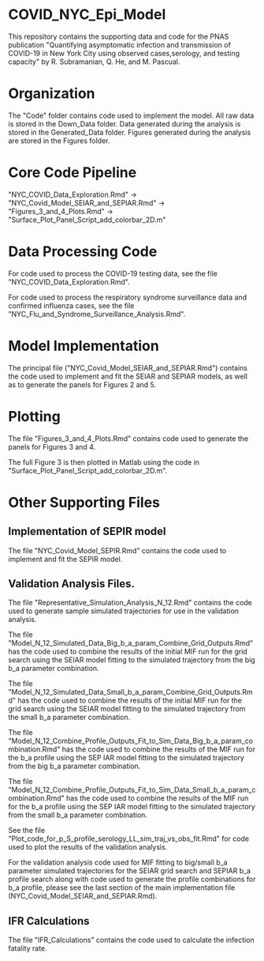 # COVID_NYC_Epi_Model

This repository contains the supporting data and code for the PNAS publication "Quantifying asymptomatic infection and transmission of COVID-19 in New York City using observed cases,serology, and testing capacity" by R. Subramanian, Q. He, and M. Pascual. 

# Organization
The "Code" folder contains code used to implement the model.
All raw data is stored in the Down_Data folder.
Data generated during the analysis is stored in the Generated_Data folder.
Figures generated during the analysis are stored in the Figures folder.


# Core Code Pipeline
"NYC_COVID_Data_Exploration.Rmd" -> "NYC_Covid_Model_SEIAR_and_SEPIAR.Rmd" ->  "Figures_3_and_4_Plots.Rmd" -> "Surface_Plot_Panel_Script_add_colorbar_2D.m"

# Data Processing Code
For code used to process the COVID-19 testing data, see the file "NYC_COVID_Data_Exploration.Rmd".

For code used to process the respiratory syndrome surveillance data and confirmed influenza cases, see the file "NYC_Flu_and_Syndrome_Surveillance_Analysis.Rmd".

# Model Implementation

The principal file ("NYC_Covid_Model_SEIAR_and_SEPIAR.Rmd") contains the code used to implement and fit the SEIAR and SEPIAR models, as well as to generate the panels for Figures 2 and 5.

# Plotting 

The file "Figures_3_and_4_Plots.Rmd" contains code used to generate the panels for Figures 3 and 4. 

The full Figure 3 is then plotted in Matlab using the code in "Surface_Plot_Panel_Script_add_colorbar_2D.m".

# Other Supporting Files
## Implementation of SEPIR model
The file "NYC_Covid_Model_SEPIR.Rmd" contains the code used to implement and fit the SEPIR model.

## Validation Analysis Files.
The file "Representative_Simulation_Analysis_N_12.Rmd" contains the code used to generate sample simulated trajectories for use in the validation analysis.

The file "Model_N_12_Simulated_Data_Big_b_a_param_Combine_Grid_Outputs.Rmd" has the code used to combine the results of the initial MIF run for the grid search using the SEIAR model fitting to the simulated trajectory from the  big b_a parameter combination. 

The file "Model_N_12_Simulated_Data_Small_b_a_param_Combine_Grid_Outputs.Rmd" has the code used to combine the results of the initial MIF run for the grid search using the SEIAR model fitting to the simulated trajectory from the  small b_a parameter combination. 

The file "Model_N_12_Combine_Profile_Outputs_Fit_to_Sim_Data_Big_b_a_param_combination.Rmd" has the code used to combine the results of the MIF run for the b_a profile using the SEP
IAR model fitting to the simulated trajectory from the  big b_a parameter combination. 

The file "Model_N_12_Combine_Profile_Outputs_Fit_to_Sim_Data_Small_b_a_param_combination.Rmd" has the code used to combine the results of the MIF run for the b_a profile using the SEP
IAR model fitting to the simulated trajectory from the  small b_a parameter combination. 

See the file "Plot_code_for_p_S_profile_serology_LL_sim_traj_vs_obs_fit.Rmd" for code used to plot the results of the validation analysis.

For the validation analysis code used for MIF fitting to big/small b_a parameter simulated trajectories for the SEIAR grid search and SEPIAR b_a profile search along with code used to generate the profile combinations for b_a profile, please see the last section of the main implementation file (NYC_Covid_Model_SEIAR_and_SEPIAR.Rmd).

## IFR Calculations
The file "IFR_Calculations" contains the code used to calculate the infection fatality rate.
